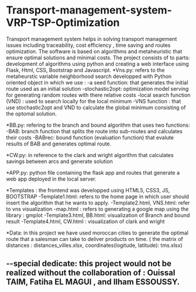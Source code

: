 # Transport-management-system-VRP-TSP-Optimization
Transport management system helps in solving transport management issues including traceability, cost efficiency , time saving and routes optimization. The software is based on algorithms and metaheuristic that ensure optimal solutions and minimal costs. The project consists of to parts: development of algorithms using python and creating a web interface using Flask, Html, CSS, Bootstrap and Javascript. 
*Vns.py: refers to the metaheurstic variable neighborhood search developped with Python oriented object in which we use :
-a seed function: that generates the initial route used as an initial solution 
-stochastic2opt: optimization model serving for generating random routes with there relative costs 
-local search function (VND) : used to search locally for the local minimum 
-VNS function : that use stochastic2opt and VND to calculate the global minimum consisting of the optomal solution.

*BB.py: refering to the branch and bound algorithm that uses two functions: 
-BAB: branch function that splits the route into sub-routes and calculates their costs 
-BABrec: bound function (evaluation function) that evalute results of BAB and generates optimal route.

*CW.py: in reference to the clark and wright algorithm that calculates savings between arcs and generate solution

*APP.py: python file containing the flask app and routes that generate a web app deployed in the local server.

*Templates : the frontend was developped using HTML5, CSS3, JS, BOOTSTRAP 
-Template1.html: refers to the home page in which user should insert the algorithm that he wants to apply. 
-Template2.html, VNS.html: refer to vns visualization 
-map.html : refers to generating a google map using the library : gmplot 
-Template3.html, BB.html: visualization of Branch and bound result 
-Template4.html, CW.html : visualization of clark and wright

*Data: in this project we have used moroccan cities to generate the optimal route that a salesman can take to deliver products on time. 
( the matrix of distances : distances_villes.xlsx, coordinates(logitude, latitude): tms.xlsx)


--special dedicate: this project would not be realized without the collaboration of : Ouissal TAIM, Fatiha EL MAGUI , and Ilham ESSOUSSY.
--
